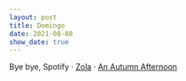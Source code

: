```yaml
---
layout: post
title: Domingo
date: 2021-08-08
show_date: true
---
```


Bye bye, Spotify · [Zola](https://letterboxd.com/javier/film/zola/) · [An Autumn Afternoon](https://letterboxd.com/javier/film/an-autumn-afternoon)
